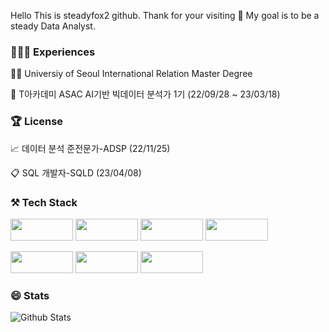 
Hello This is steadyfox2 github. Thank for your visiting 👋 My goal is to be a steady Data Analyst. 



### 👩🏻‍💻 Experiences

🧑‍🎓 Universiy of Seoul International Relation Master Degree

🏫 T아카데미 ASAC AI기반 빅데이터 분석가 1기 (22/09/28 ~ 23/03/18)



### 🏆 License

📈 데이터 분석 준전문가-ADSP (22/11/25)

📋 SQL 개발자-SQLD (23/04/08)




### ⚒️ Tech Stack

<img src="https://img.shields.io/badge/Python-3766AB?style=plastic-square&logo=Python&logoColor=white" width="100" height="35"/> <img src="https://img.shields.io/badge/Numpy-013243?style=plastic-square&logo=Numpy&logoColor=yellow" width="100" height="35"/> <img src="https://img.shields.io/badge/Pandas-150458?style=plastic-square&logo=Pandas&logoColor=white" width="100" height="35"/> <img src="https://img.shields.io/badge/scikit-learn-F7931E?style=plastic-square&logo=scikit-learn&logoColor=white" width="100" height="35"/> 

<img src="https://img.shields.io/badge/MYSQL-4479A1?style=plastic-square&logo=MYSQL&logoColor=white" width="100" height="35"/> <img src="https://img.shields.io/badge/Tableau-E97627?style=plastic-square&logo=Tableau&logoColor=white" width="100" height="35"/> <img src="https://img.shields.io/badge/PyTorch-EE4C2C?style=plastic-square&logo=PyTorch&logoColor=white" width="100" height="35"/>



### 😄 Stats

![Github Stats](https://github-readme-stats.vercel.app/api?username=steadyfox2&theme=great-gatsby&show_icons=true)
